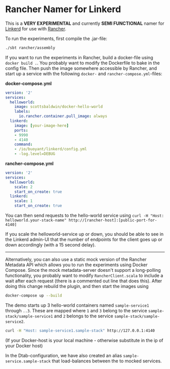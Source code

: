 # Rancher Namer for Linkerd

This is a **VERY EXPERIMENTAL** and currently **SEMI FUNCTIONAL** namer for
[Linkerd](https://linkerd.io) for use with [Rancher](http://rancher.com).

To run the experiments, first compile the .jar-file:

```bash
./sbt rancher/assembly
```

If you want to run the experiments in Rancher, build a docker-file using
`docker build .`. You probably want to modify the Dockerfile to bake in the
config file. Then push the image somewhere accessible by Rancher, and start up
a service with the following `docker-` and `rancher-compose.yml`-files:

**docker-compose.yml**
```yaml
version: '2'
services:
  helloworld:
    image: scottsbaldwin/docker-hello-world
    labels:
      io.rancher.container.pull_image: always
  linkerd:
    image: [your-image-here]
    ports:
    - 9990
    - 4140
    command:
    - /io/buoyant/linkerd/config.yml
    - -log.level=DEBUG
```

**rancher-compose.yml**
```yaml
version: '2'
services:
  helloworld:
    scale: 2
    start_on_create: true
  linkerd:
    scale: 1
    start_on_create: true
```

You can then send requests to the hello-world service using
`curl -H "Host: helloworld.your-stack-name" http://[rancher-host]:[public-port-for-4140]`

If you scale the helloworld-service up or down, you should be able to see in the
Linkerd admin-UI that the number of endpoints for the client goes up or down
accordingly (with a 15 second delay).

---

Alternatively, you can also use a static mock version of the Rancher Metadata
API which allows you to run the experiments using Docker Compose.
Since the mock metadata-server doesn't support a long-polling functionality, you
probably want to modify `RancherClient.scala` to include a wait after each
request (there is a commented out line that does this). After doing this change
rebuild the plugin, and then start the images using

```bash
docker-compose up --build
```

The demo starts up 3 hello-world containers named `sample-service1` through
`..3`. These are mapped where `1` and `3` belong to the service
`sample-stack/sample-service1` and `2` belongs to the service
`sample-stack/sample-service2`.

```bash
curl -H "Host: sample-service1.sample-stack" http://127.0.0.1:4140
```
(If your Docker-host is your local machine - otherwise substitute in the ip of
your Docker host)

In the Dtab-configuration, we have also created an alias
`sample-service.sample-stack` that load-balances between the to mocked services.
